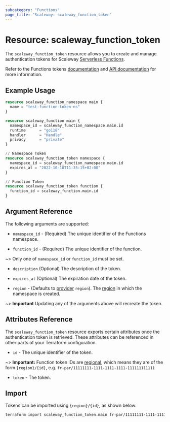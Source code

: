 ```yaml
---
subcategory: "Functions"
page_title: "Scaleway: scaleway_function_token"
---
```


# Resource: scaleway_function_token

The `scaleway_function_token` resource allows you to create and manage authentication tokens for Scaleway [Serverless Functions](https://www.scaleway.com/en/docs/serverless/functions/).

Refer to the Functions tokens [documentation](https://www.scaleway.com/en/docs/serverless/functions/how-to/create-auth-token-from-console/) and [API documentation](https://www.scaleway.com/en/developers/api/serverless-functions/#path-tokens-list-all-tokens) for more information.

## Example Usage

```terraform
resource scaleway_function_namespace main {
  name = "test-function-token-ns"
}

resource scaleway_function main {
  namespace_id = scaleway_function_namespace.main.id
  runtime      = "go118"
  handler      = "Handle"
  privacy      = "private"
}

// Namespace Token
resource scaleway_function_token namespace {
  namespace_id = scaleway_function_namespace.main.id
  expires_at = "2022-10-18T11:35:15+02:00"
}

// Function Token
resource scaleway_function_token function {
  function_id = scaleway_function.main.id
}
```

## Argument Reference

The following arguments are supported:

- `namespace_id` - (Required) The unique identifier of the Functions namespace.

- `function_id` - (Required) The unique identifier of the function.

~> Only one of `namespace_id` or `function_id` must be set.

- `description` (Optional) The description of the token.

- `expires_at` (Optional) The expiration date of the token.

- `region` - (Defaults to [provider](../index.md#region) `region`). The [region](../guides/regions_and_zones.md#regions) in which the namespace is created.

~> **Important** Updating any of the arguments above will recreate the token.

## Attributes Reference

The `scaleway_function_token` resource exports certain attributes once the authentication token is retrieved. These attributes can be referenced in other parts of your Terraform configuration.

- `id` - The unique identifier of the token.

~> **Important:** Function token IDs are [regional](../guides/regions_and_zones.md#resource-ids), which means they are of the form `{region}/{id}`, e.g. `fr-par/11111111-1111-1111-1111-111111111111`

- `token` - The token.

## Import

Tokens can be imported using `{region}/{id}`, as shown below:

```bash
terraform import scaleway_function_token.main fr-par/11111111-1111-1111-1111-111111111111
```
